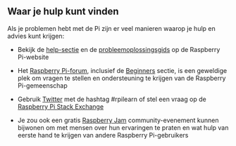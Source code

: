 ## Waar je hulp kunt vinden

Als je problemen hebt met de Pi zijn er veel manieren waarop je hulp en advies kunt krijgen:

+ Bekijk de [help-sectie](https://www.raspberrypi.org/help/) en de [probleemoplossingsgids](https://www.raspberrypi.org/learning/troubleshooting-guide/) op de Raspberry Pi-website

+ Het [Raspberry Pi-forum](https://www.raspberrypi.org/forums), inclusief de [Beginners](https://www.raspberrypi.org/forums/viewforum.php?f=91) sectie, is een geweldige plek om vragen te stellen en ondersteuning te krijgen van de Raspberry Pi-gemeenschap

+ Gebruik [Twitter](https://twitter.com) met de hashtag #rpilearn of stel een vraag op de [Raspberry Pi Stack Exchange](https://raspberrypi.stackexchange.com/)

+ Je zou ook een gratis [Raspberry Jam](https://rpf.io/jam) community-evenement kunnen bijwonen om met mensen over hun ervaringen te praten en wat hulp van eerste hand te krijgen van andere Raspberry Pi-gebruikers